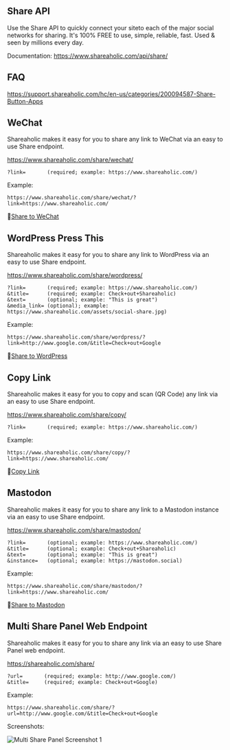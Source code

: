 Share API
---

Use the Share API to quickly connect your siteto each of the major social networks for sharing. It's 100% FREE to use, simple, reliable, fast. Used & seen by millions every day.

Documentation: https://www.shareaholic.com/api/share/


FAQ
---
https://support.shareaholic.com/hc/en-us/categories/200094587-Share-Button-Apps


WeChat
---

Shareaholic makes it easy for you to share any link to WeChat via an easy to use Share endpoint.

  https://www.shareaholic.com/share/wechat/

    ?link=       (required; example: https://www.shareaholic.com/)
    
Example:

    https://www.shareaholic.com/share/wechat/?link=https://www.shareaholic.com/

💚[Share to WeChat](https://www.shareaholic.com/share/wechat/?link=https://www.shareaholic.com/)

WordPress Press This
---

Shareaholic makes it easy for you to share any link to WordPress via an easy to use Share endpoint.

  https://www.shareaholic.com/share/wordpress/

    ?link=       (required; example: https://www.shareaholic.com/)
    &title=      (required; example: Check+out+Shareaholic)
    &text=       (optional; example: "This is great")
    &media_link= (optional); example: https://www.shareaholic.com/assets/social-share.jpg)

Example:

    https://www.shareaholic.com/share/wordpress/?link=http://www.google.com/&title=Check+out+Google

💚[Share to WordPress](https://www.shareaholic.com/share/wordpress/?link=http://www.shareaholic.com/&title=Check+out+Shareaholic)

Copy Link
---

Shareaholic makes it easy for you to copy and scan (QR Code) any link via an easy to use Share endpoint.

  https://www.shareaholic.com/share/copy/

    ?link=       (required; example: https://www.shareaholic.com/)
    
Example:

    https://www.shareaholic.com/share/copy/?link=https://www.shareaholic.com/

💚[Copy Link](https://www.shareaholic.com/share/copy/?link=https://www.shareaholic.com/)

Mastodon
---

Shareaholic makes it easy for you to share any link to a Mastodon instance via an easy to use Share endpoint.

  https://www.shareaholic.com/share/mastodon/

    ?link=       (optional; example: https://www.shareaholic.com/)
    &title=      (optional; example: Check+out+Shareaholic)
    &text=       (optional; example: "This is great")
    &instance=   (optional; example: https://mastodon.social)
    
Example:

    https://www.shareaholic.com/share/mastodon/?link=https://www.shareaholic.com/

💚[Share to Mastodon](https://www.shareaholic.com/share/mastodon/?link=http://www.shareaholic.com/&title=Check+out+Shareaholic)


Multi Share Panel Web Endpoint
---

Shareaholic makes it easy for you to share any link via an easy to use Share Panel web endpoint.

  https://shareaholic.com/share/

    ?url=       (required; example: http://www.google.com/)
    &title=     (required; example: Check+out+Google)

Example:

    https://www.shareaholic.com/share/?url=http://www.google.com/&title=Check+out+Google
    
    
Screenshots:

  ![Multi Share Panel Screenshot 1](https://github.com/shareaholic/shareaholic-api-docs/blob/master/assets/images/multi-share-panel-standalone-1.png?raw=true "Multi Share Panel")
  

